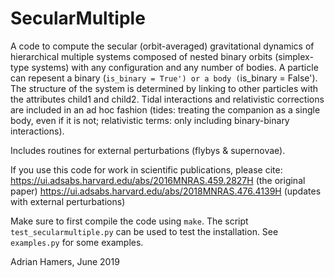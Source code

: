 # SecularMultiple
    
A code to compute the secular (orbit-averaged) gravitational dynamics of hierarchical multiple systems 
composed of nested binary orbits (simplex-type systems) with any configuration and any number of bodies.
A particle can repesent a binary (`is_binary = True') or a body (`is_binary = False').
The structure of the system is determined by linking to other particles with the attributes child1 and child2.
Tidal interactions and relativistic corrections are included in an ad hoc fashion
(tides: treating the companion as a single body, even if it is not; relativistic terms:
only including binary-binary interactions).
    
Includes routines for external perturbations (flybys & supernovae).

If you use this code for work in scientific publications, please cite:
https://ui.adsabs.harvard.edu/abs/2016MNRAS.459.2827H (the original paper)
https://ui.adsabs.harvard.edu/abs/2018MNRAS.476.4139H (updates with external perturbations)

Make sure to first compile the code using `make`. The script `test_secularmultiple.py` can be used to test the
installation. See `examples.py` for some examples.

Adrian Hamers, June 2019
